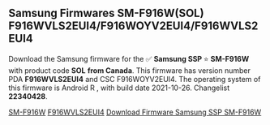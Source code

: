 <h2>Samsung Firmwares SM-F916W(SOL) F916WVLS2EUI4/F916WOYV2EUI4/F916WVLS2EUI4</h2>
Download the Samsung firmware for the ✅ <strong>Samsung SSP </strong> ⭐ <strong>SM-F916W</strong> with product code <strong>SOL</strong> <strong> from Canada</strong>. This firmware has version number PDA <strong>F916WVLS2EUI4</strong> and CSC F916WOYV2EUI4. The operating system of this firmware is Android R , with build date 2021-10-26. Changelist <strong>22340428</strong>.


[SM-F916W](https://samfirm.shop/samsung/model/SM-F916W)
[F916WVLS2EUI4](https://samfirm.shop/samsung/pda/F916WVLS2EUI4)
[Download Firmware Samsung SSP SM-F916W](https://samfirm.shop/samsung/firmware/468298)
